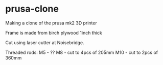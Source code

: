 # prusa-clone
Making a clone of the prusa mk2 3D printer

Frame is made from birch plywood 1inch thick

Cut using laser cutter at Noisebridge.

Threaded rods:
M5 - ??
M8   - cut to 4pcs of 205mm
M10  - cut to 2pcs of 360mm

